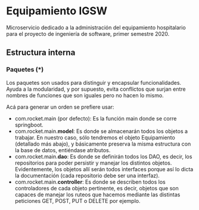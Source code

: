 # Equipamiento IGSW

Microservicio dedicado a la administración del equipamiento hospitalario para el proyecto de ingeniería de software, primer semestre 2020.

## Estructura interna

### Paquetes (*)

Los paquetes son usados para distinguir y encapsular funcionalidades. Ayuda a la modularidad, y por supuesto, evita conflictos que surjan entre nombres de funciones que son iguales pero no hacen lo mismo. 

Acá para generar un orden se prefiere usar:

* com.rocket.main (por defecto): Es la función main donde se corre springboot.
* com.rocket.main.**model**: Es donde se almacenarán todos los objetos a trabajar. En nuestro caso, sólo tendremos el objeto Equipamiento (detallado más abajo), y básicamente preserva la misma estructura con la base de datos, entiéndase atributos.
* com.rocket.main.**dao**: Es donde se definirán todos los DAO, es decir, los repositorios para poder persistir y manejar los distintos objetos. Evidentemente, los objetos allí serán todos interfaces porque así lo dicta la documentación (cada repositorio debe ser una interfaz).
* com.rocket.main.**controller**: Es donde se describen todos los controladores de cada objeto pertinente, es decir, objetos que son capaces de manejar los ruteos que hacemos mediante las distintas peticiones GET, POST, PUT o DELETE por ejemplo.

